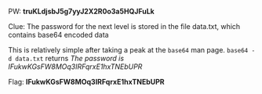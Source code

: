 PW: **truKLdjsbJ5g7yyJ2X2R0o3a5HQJFuLk**

Clue: The password for the next level is stored in the file data.txt, which contains base64 encoded data

This is relatively simple after taking a peak at the `base64` man page. `base64 -d data.txt` returns *The password is IFukwKGsFW8MOq3IRFqrxE1hxTNEbUPR*

Flag: **IFukwKGsFW8MOq3IRFqrxE1hxTNEbUPR**
